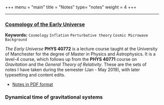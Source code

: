+++
menu = "main"
title = "Notes"
type= "notes"
weight = 4
+++
___
### <a href="/notes_repo/Early_Universe_notes_EA.pdf">Cosmology of the Early Universe</a>
**Keywords:** ```Cosmology``` ```Inflation``` ```Perturbative theory``` ```Cosmic Microwave Background```

*The Early Universe* **PHYS 40772** is a lecture course taught at the University of Manchester for the degree of Master in Physics and Astrophysics. It is a level-4 course, which follows up from the **PHYS 40771** course on *Gravitation* and the *General Theory of Relativity*.
These are the sets of notes I have taken during the semester (Jan - May 2019), with later typesetting and content edits.

- <a href="/notes_repo/Early_Universe_notes_EA.pdf">Notes in PDF format</a>

### Dynamical time of gravitational systems
